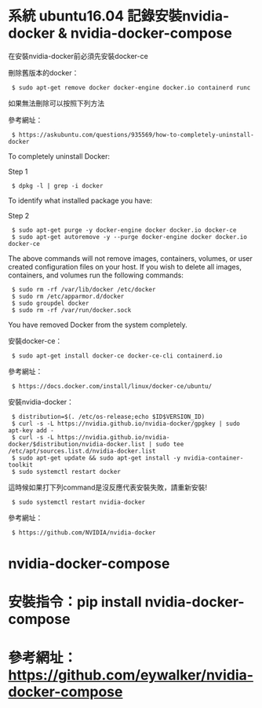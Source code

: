 # 系統 ubuntu16.04 記錄安裝nvidia-docker & nvidia-docker-compose
在安裝nvidia-docker前必須先安裝docker-ce


刪除舊版本的docker：

     $ sudo apt-get remove docker docker-engine docker.io containerd runc
如果無法刪除可以按照下列方法


參考網址：

     $ https://askubuntu.com/questions/935569/how-to-completely-uninstall-docker
To completely uninstall Docker:


Step 1

     $ dpkg -l | grep -i docker
To identify what installed package you have:


Step 2

     $ sudo apt-get purge -y docker-engine docker docker.io docker-ce  
     $ sudo apt-get autoremove -y --purge docker-engine docker docker.io docker-ce  
The above commands will not remove images, containers, volumes, or user created configuration files on your host. If you wish to delete all images, containers, and volumes run the following commands:

     $ sudo rm -rf /var/lib/docker /etc/docker
     $ sudo rm /etc/apparmor.d/docker
     $ sudo groupdel docker
     $ sudo rm -rf /var/run/docker.sock
You have removed Docker from the system completely.

安裝docker-ce：

     $ sudo apt-get install docker-ce docker-ce-cli containerd.io
參考網址：

     $ https://docs.docker.com/install/linux/docker-ce/ubuntu/
安裝nvidia-docker：

     $ distribution=$(. /etc/os-release;echo $ID$VERSION_ID)
     $ curl -s -L https://nvidia.github.io/nvidia-docker/gpgkey | sudo apt-key add -
     $ curl -s -L https://nvidia.github.io/nvidia-docker/$distribution/nvidia-docker.list | sudo tee /etc/apt/sources.list.d/nvidia-docker.list
     $ sudo apt-get update && sudo apt-get install -y nvidia-container-toolkit
     $ sudo systemctl restart docker
這時候如果打下列command是沒反應代表安裝失敗，請重新安裝!

     $ sudo systemctl restart nvidia-docker
參考網址：

     $ https://github.com/NVIDIA/nvidia-docker

# nvidia-docker-compose
# 安裝指令：pip install nvidia-docker-compose
# 參考網址：https://github.com/eywalker/nvidia-docker-compose
